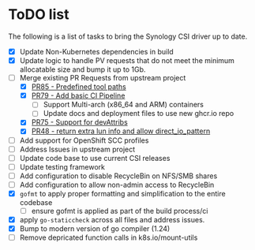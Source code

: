 # ToDO list

The following is a list of tasks to bring the Synology CSI driver up to date.

- [x] Update Non-Kubernetes dependencies in build
- [x] Update logic to handle PV requests that do not meet the minimum allocatable size and bump it up to 1Gb.
- [ ] Merge existing PR Requests from upstream project
   - [x] [PR85 - Predefined tool paths](https://github.com/SynologyOpenSource/synology-csi/pull/85)
   - [x] [PR79 - Add basic CI Pipeline](https://github.com/SynologyOpenSource/synology-csi/pull/79)
     - [ ] Support Multi-arch (x86_64 and ARM) containers
     - [ ] Update docs and deployment files to use new ghcr.io repo
   - [X] [PR75 - Support for devAttribs](https://github.com/SynologyOpenSource/synology-csi/pull/75)
   - [X] [PR48 - return extra lun info and allow direct_io_pattern](https://github.com/SynologyOpenSource/synology-csi/pull/48)
- [ ] Add support for OpenShift SCC profiles
- [ ] Address Issues in upstream project
- [ ] Update code base to use current CSI releases
- [ ] Update testing framework
- [ ] Add configuration to disable RecycleBin on NFS/SMB shares
- [ ] Add configuration to allow non-admin access to RecycleBin
- [x] `gofmt` to apply proper formatting and simplification to the entire codebase
  - [ ] ensure gofmt is applied as part of the build process/ci 
- [x] apply `go-staticcheck` across all files and address issues.
- [x] Bump to modern version of go compiler (1.24)
- [ ] Remove depricated function calls in k8s.io/mount-utils